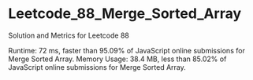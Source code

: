 # Leetcode_88_Merge_Sorted_Array
Solution and Metrics for Leetcode 88

Runtime: 72 ms, faster than 95.09% of JavaScript online submissions for Merge Sorted Array.
Memory Usage: 38.4 MB, less than 85.02% of JavaScript online submissions for Merge Sorted Array.

